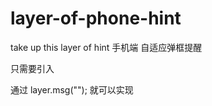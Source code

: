 # layer-of-phone-hint
take up this layer of hint
手机端 自适应弹框提醒 

只需要引入
<script type="text/javascript" src="/js/layer/layer.js"></script>

通过 layer.msg(""); 就可以实现